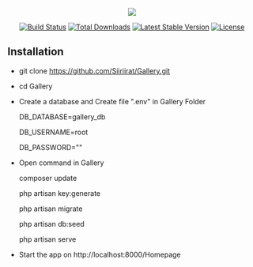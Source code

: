<p align="center"><img src="https://laravel.com/assets/img/components/logo-laravel.svg"></p>

<p align="center">
<a href="https://travis-ci.org/laravel/framework"><img src="https://travis-ci.org/laravel/framework.svg" alt="Build Status"></a>
<a href="https://packagist.org/packages/laravel/framework"><img src="https://poser.pugx.org/laravel/framework/d/total.svg" alt="Total Downloads"></a>
<a href="https://packagist.org/packages/laravel/framework"><img src="https://poser.pugx.org/laravel/framework/v/stable.svg" alt="Latest Stable Version"></a>
<a href="https://packagist.org/packages/laravel/framework"><img src="https://poser.pugx.org/laravel/framework/license.svg" alt="License"></a>
</p>

## Installation

- git clone https://github.com/Siiriirat/Gallery.git
- cd Gallery
- Create a database and Create file ".env" in Gallery Folder
  <p>DB_DATABASE=gallery_db</p>
  <p>DB_USERNAME=root</p>
  <p>DB_PASSWORD=""</p>
- Open command in Gallery
  <p>composer update</p>
  <p>php artisan key:generate</p>
  <p>php artisan migrate</p>
  <p>php artisan db:seed</p>
  <p>php artisan serve</p>

- Start the app on http://localhost:8000/Homepage</p>
